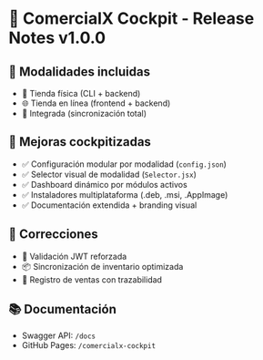 # 🚀 ComercialX Cockpit - Release Notes v1.0.0

## 🧩 Modalidades incluidas

- 🏪 Tienda física (CLI + backend)
- 🌐 Tienda en línea (frontend + backend)
- 🧩 Integrada (sincronización total)

## 🔧 Mejoras cockpitizadas

- ✅ Configuración modular por modalidad (`config.json`)
- ✅ Selector visual de modalidad (`Selector.jsx`)
- ✅ Dashboard dinámico por módulos activos
- ✅ Instaladores multiplataforma (.deb, .msi, .AppImage)
- ✅ Documentación extendida + branding visual

## 🐞 Correcciones

- 🔐 Validación JWT reforzada
- 📦 Sincronización de inventario optimizada
- 🧾 Registro de ventas con trazabilidad

## 📚 Documentación

- Swagger API: `/docs`
- GitHub Pages: `/comercialx-cockpit`

